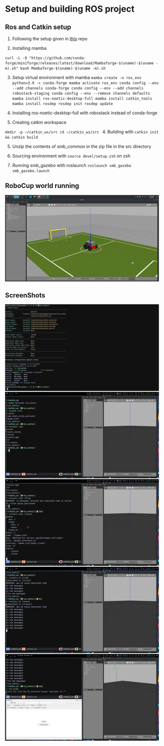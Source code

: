 # Setup and building ROS project

## Ros  and Catkin setup
1. Following the setup given in [this](https://github.com/lesaf92/ros_noetic_ubuntu22) repo

2. Installing mamba

`curl -L -O "https://github.com/conda-forge/miniforge/releases/latest/download/Mambaforge-$(uname)-$(uname -m).sh"
bash Mambaforge-$(uname)-$(uname -m).sh`

3. Setup virtual environment with mamba
`mamba create -n ros_env python=3.9 -c conda-forge
mamba activate ros_env
conda config --env --add channels conda-forge
conda config --env --add channels robostack-staging
conda config --env --remove channels defaults
mamba install ros-noetic-desktop-full
mamba install catkin_tools
mamba install rosdep
rosdep init
rosdep update`


2. Installing ros-noetic-desktop-full with robostack instead of conda-forge

3. Creating catkin workspace

`mkdir -p ~/catkin_ws/src
cd ~/catkin_ws/src
`
4. Building with
`catkin init && catkin build`

5. Unzip the contents of smb_common in the zip file in the src directory

6. Sourcing environment with
`source devel/setup.zsh`
on zsh

7. Running smb_gazebo with roslaunch
`roslaunch smb_gazebo smb_gazebo.launch`

## RoboCup world running
![alt](images/robocup.png)

## ScreenShots
![alt](images/1.png)
![alt](images/2.png)
![alt](images/3.png)
![alt](images/4.png)
![alt](images/5.png)
